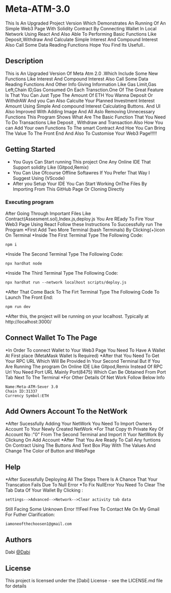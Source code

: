 # Meta-ATM-3.0

This Is An Upgraded Project Version Which Demonstrates An Running Of An Simple Web3 Page With Solidity Contract By Connecting Wallet In Local Network Using React And Also Able To Performing Basic Functions Like Deposit,Withdraw And Calculate Simple Interest And Compound Interest Also Call Some Data Reading Functions  Hope You Find Its Usefull..

## Description

This is An Upgraded Version Of Meta Atm 2.0 .Which Include Some New Functions Like  Interest And Compound Interest Also Call Some Data Reading Functions  And Other Info Giving Information Like Gas Limit,Gas Left,Chain ID,Gas Consumed On Each Transction.One Of The Great Feature Is That You Can Just Type The Amount Of ETH You Wanna Deposit Or WithdrAW And you Can Also Calculte Your Planned Investment Interest Amount Using Simple And compound Interest Calculating Buttons. And UI Also Improved With Adding Image And All Aslo Removing Unnecessary Functions 
This Program Shows What Are The Basic Function That You Need To Do Transactions Like Deposit , Withdraw and Transaction Also How You can Add Your own Functions To The smart Contract And Hoe You Can Bring The Value To The Front End And Also To Customise Your Web3 Page!!!!!


## Getting Started
* You Guys Can Start running This project One Any Online IDE That Support solidity Like (Gitpod,Remix)
* You Can Use Ofcourse Offline Softawres If You Prefer That Way I Suggest Using (VScode)
* After you Setup Your IDE You Can Start Working OnThe Files By Importing From This GitHub Page Or Cloning Directly 

### Executing program

After Going Through Important Files Like Contract(Assesment.sol),Index.js,deploy.js You Are REady To Fire Your Web3 Page Using React Follow these Instructions To Successfully run The Program
*First Add Two More Terminal (bash Terminals) By Clicking(+)icon On Terminal
*Inside The First Terminal Type The Following Code:
````
npm i
````
*Inside The Second Terminal Type The Following Code:
````
npx hardhat node
````
*Inside The Third Terminal Type The Following Code:
````
npx hardhat run --network localhost scripts/deploy.js
````
*After That Come Back To The Firt Terminal Type The Following Code To Launch The Front End:
````
npm run dev
````
*After this, the project will be running on your localhost. Typically at http://localhost:3000/

## Connect Wallet To The Page
*In Order To connect Wallet to Your Web3 Page You Need To Have A Wallet At First place (MetaMask Wallet Is Required)
*After that You Need To Get Your RPC URL Which Will Be Provided In Your Second Terminal
But If You Are Running The program On Online IDE Like Gitpod,Remix Instead Of RPC Url You Need Port URL Mainly Port(8475) Which Can Be Obtained From Port Tab Next To The Terminal
*For Other Details Of Net Work Follow Below Info
````
Name:Meta-ATM-Sever 3.0
Chain ID:31337
Currency Symbol:ETH
````
## Add Owners Account To the NetWork
*After Sucessfully Adding Your NetWork You Need To Import Owners Account To Your Newly Created NetWork
*For That Copy th Private Key Of Account No :"0" From The Second Terminal and Import It Yuor NetWork By Clickung On Add Account 
*After That You Are Ready To Call Any funtions On Contract Using The Buttons And Text Box Play With The Values And Change The Color of Button and WebPage
## Help
*After Sucessfully Deploying All The Steps There Is A Chance That Your Transcation Fails Due To Null Error
*To Fix NullError You Need To Clear The Tab Data Of Your Wallet By Clicking :
````
settings-->Advanced-->Network-->Clear activity tab data
````
Still Facing Some Unknown Error !!!Feel Free To Contact Me On My Gmail For Futher Clarification:
````
iamoneofthechoosen1@gmail.com
````

## Authors

Dabi 
[@Dabi](iamoneofthechoosen1@gmial.com)


## License

This project is licensed under the [Dabi] License - see the LICENSE.md file for details
